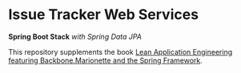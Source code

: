 # Issue Tracker Web Services

**Spring Boot Stack** *with Spring Data JPA*

This repository supplements the book [Lean Application Engineering featuring Backbone.Marionette and the Spring Framework](https://leanpub.com/leanstacks-marionette-spring).
